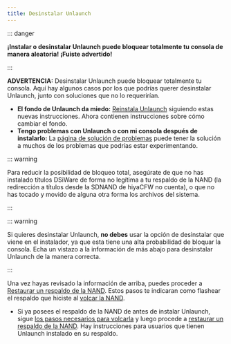 ```yaml
---
title: Desinstalar Unlaunch
---
```


::: danger

**¡Instalar o desinstalar Unlaunch puede bloquear totalmente tu consola de manera aleatoria! ¡Fuiste advertido!**

:::

**ADVERTENCIA:** Desinstalar Unlaunch puede bloquear totalmente tu consola. Aquí hay algunos casos por los que podrías querer desinstalar Unlaunch, junto con soluciones que no lo requerirían.

- **El fondo de Unlaunch da miedo:** [Reinstala Unlaunch](installing-unlaunch) siguiendo estas nuevas instrucciones. Ahora contienen instrucciones sobre cómo cambiar el fondo.
- **Tengo problemas con Unlaunch o con mi consola después de instalarlo:** La [página de solución de problemas](troubleshooting.html#unlaunch) puede tener la solución a muchos de los problemas que podrías estar experimentando.

::: warning

Para reducir la posibilidad de bloqueo total, asegúrate de que no has instalado títulos DSiWare de forma no legítima a tu respaldo de la NAND (la redirección a títulos desde la SDNAND de hiyaCFW no cuenta), o que no has tocado y movido de alguna otra forma los archivos del sistema.

:::

::: warning

Si quieres desinstalar Unlaunch, **no debes** usar la opción de desinstalar que viene en el instalador, ya que esta tiene una alta probabilidad de bloquar la consola. Echa un vistazo a la información de más abajo para desinstalar Unlaunch de la manera correcta.

:::

Una vez hayas revisado la información de arriba, puedes proceder a [Restaurar un respaldo de la NAND](restoring-nand). Estos pasos te indicaran como flashear el respaldo que hiciste al [volcar la NAND](dumping-nand).
- Si ya posees el respaldo de la NAND de antes de instalar Unlaunch, sigue [los pasos necesarios para volcarla](dumping-nand) y luego procede a [restaurar un respaldo de la NAND](restoring-nand). Hay instrucciones para usuarios que tienen Unlaunch instalado en su respaldo.
